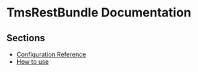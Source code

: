 TmsRestBundle Documentation
=============================================

Sections
--------

* [Configuration Reference](configuration_reference.md)
* [How to use](howto.md)
